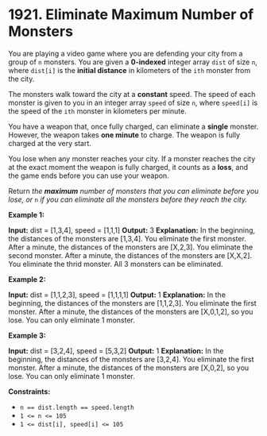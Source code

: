 # 1921. Eliminate Maximum Number of Monsters 

You are playing a video game where you are defending your city from a group of `n` monsters. You are given a **0-indexed** integer array `dist` of size `n`, where `dist[i]` is the **initial distance** in kilometers of the `ith` monster from the city.

The monsters walk toward the city at a **constant** speed. The speed of each monster is given to you in an integer array `speed` of size `n`, where `speed[i]` is the speed of the `ith` monster in kilometers per minute.

You have a weapon that, once fully charged, can eliminate a **single** monster. However, the weapon takes **one minute** to charge. The weapon is fully charged at the very start.

You lose when any monster reaches your city. If a monster reaches the city at the exact moment the weapon is fully charged, it counts as a **loss**, and the game ends before you can use your weapon.

Return _the **maximum** number of monsters that you can eliminate before you lose, or_ `n` _if you can eliminate all the monsters before they reach the city._

**Example 1:**

**Input:** dist = [1,3,4], speed = [1,1,1]
**Output:** 3
**Explanation:**
In the beginning, the distances of the monsters are [1,3,4]. You eliminate the first monster.
After a minute, the distances of the monsters are [X,2,3]. You eliminate the second monster.
After a minute, the distances of the monsters are [X,X,2]. You eliminate the thrid monster.
All 3 monsters can be eliminated.

**Example 2:**

**Input:** dist = [1,1,2,3], speed = [1,1,1,1]
**Output:** 1
**Explanation:**
In the beginning, the distances of the monsters are [1,1,2,3]. You eliminate the first monster.
After a minute, the distances of the monsters are [X,0,1,2], so you lose.
You can only eliminate 1 monster.

**Example 3:**

**Input:** dist = [3,2,4], speed = [5,3,2]
**Output:** 1
**Explanation:**
In the beginning, the distances of the monsters are [3,2,4]. You eliminate the first monster.
After a minute, the distances of the monsters are [X,0,2], so you lose.
You can only eliminate 1 monster.

**Constraints:**

- `n == dist.length == speed.length`
- `1 <= n <= 105`
- `1 <= dist[i], speed[i] <= 105`